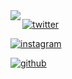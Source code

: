 <img align="left" src="[[https://laracroft.com.br/jogos/shadow-of-the-tomb-raider](https://laracroft.com.br/assets/uploads/2021/05/Pixel_SOTTR.png))">





[![twitter](https://img.shields.io/badge/-@who_s4y-313131?style=flat-square&labelColor=313131&logo=twitter&logoColor=white&color=313131)](https://twitter.com/who_s4y)  

[![instagram](https://img.shields.io/badge/-@who_s4y-313131?style=flat-square&labelColor=313131&logo=Instagram&logoColor=white&color=313131)](https://www.instagram.com/who_s4y)

[![github](https://img.shields.io/badge/-@Nimsay001-313131?style=flat-square&labelColor=313131&logo=Github&logoColor=white&color=313131)](https://www.github.com/Nimsay001)


